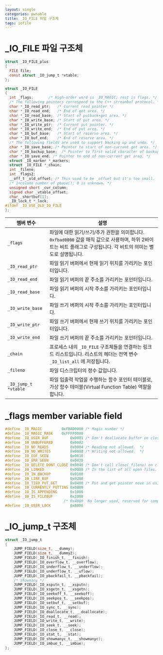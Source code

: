 ```yaml
---
layout: single
categories: pwnable 
title: _IO_FILE 파일 구조체
tags: iofile
---
```



# _IO_FILE 파일 구조체

```c
struct _IO_FILE_plus
{
  FILE file;
  const struct _IO_jump_t *vtable;
};

struct _IO_FILE
{
  int _flags;		/* High-order word is _IO_MAGIC; rest is flags. */
  /* The following pointers correspond to the C++ streambuf protocol. */
  char *_IO_read_ptr;	/* Current read pointer */
  char *_IO_read_end;	/* End of get area. */
  char *_IO_read_base;	/* Start of putback+get area. */
  char *_IO_write_base;	/* Start of put area. */
  char *_IO_write_ptr;	/* Current put pointer. */
  char *_IO_write_end;	/* End of put area. */
  char *_IO_buf_base;	/* Start of reserve area. */
  char *_IO_buf_end;	/* End of reserve area. */
  /* The following fields are used to support backing up and undo. */
  char *_IO_save_base; /* Pointer to start of non-current get area. */
  char *_IO_backup_base;  /* Pointer to first valid character of backup area */
  char *_IO_save_end; /* Pointer to end of non-current get area. */
  struct _IO_marker *_markers;
  struct _IO_FILE *_chain;
  int _fileno;
  int _flags2;
  __off_t _old_offset; /* This used to be _offset but it's too small.  */
  /* 1+column number of pbase(); 0 is unknown. */
  unsigned short _cur_column;
  signed char _vtable_offset;
  char _shortbuf[1];
  _IO_lock_t *_lock;
#ifdef _IO_USE_OLD_IO_FILE
};
```


| **멤버 변수**            | **설명** |
|--------------------------|----------|
| `_flags`                 | 파일에 대한 읽기/쓰기/추가 권한을 의미합니다. `0xfbad0000` 값을 매직 값으로 사용하며, 하위 2바이트는 비트 플래그로 구성됩니다. 각 비트의 의미는 별도로 설명됩니다. |
| `_IO_read_ptr`           | 파일 읽기 버퍼에서 현재 읽기 위치를 가리키는 포인터입니다. |
| `_IO_read_end`           | 파일 읽기 버퍼의 끝 주소를 가리키는 포인터입니다. |
| `_IO_read_base`          | 파일 읽기 버퍼의 시작 주소를 가리키는 포인터입니다. |
| `_IO_write_base`         | 파일 쓰기 버퍼의 시작 주소를 가리키는 포인터입니다. |
| `_IO_write_ptr`          | 파일 쓰기 버퍼에서 현재 쓰기 위치를 가리키는 포인터입니다. |
| `_IO_write_end`          | 파일 쓰기 버퍼의 끝 주소를 가리키는 포인터입니다. |
| `_chain`                 | 프로세스 내의 `_IO_FILE` 구조체들을 연결하는 링크드 리스트입니다. 리스트의 헤더는 전역 변수 `_IO_list_all` 에 저장됩니다. |
| `_fileno`                | 파일 디스크립터의 정수 값입니다. |
| `_IO_jump_t *vtable`     | 파일 입출력 작업을 수행하는 함수 포인터 테이블로, 가상 함수 테이블(Virtual Function Table) 역할을 합니다. |


# _flags member variable field
```c
#define _IO_MAGIC         0xFBAD0000 /* Magic number */
#define _IO_MAGIC_MASK    0xFFFF0000
#define _IO_USER_BUF          0x0001 /* Don't deallocate buffer on close. */
#define _IO_UNBUFFERED        0x0002
#define _IO_NO_READS          0x0004 /* Reading not allowed.  */
#define _IO_NO_WRITES         0x0008 /* Writing not allowed.  */
#define _IO_EOF_SEEN          0x0010
#define _IO_ERR_SEEN          0x0020
#define _IO_DELETE_DONT_CLOSE 0x0040 /* Don't call close(_fileno) on close.  */
#define _IO_LINKED            0x0080 /* In the list of all open files.  */
#define _IO_IN_BACKUP         0x0100
#define _IO_LINE_BUF          0x0200
#define _IO_TIED_PUT_GET      0x0400 /* Put and get pointer move in unison.  */
#define _IO_CURRENTLY_PUTTING 0x0800
#define _IO_IS_APPENDING      0x1000
#define _IO_IS_FILEBUF        0x2000
                           /* 0x4000  No longer used, reserved for compat.  */
#define _IO_USER_LOCK         0x8000
```

# _IO_jump_t 구조체

```c
struct _IO_jump_t
{
    JUMP_FIELD(size_t, __dummy);
    JUMP_FIELD(size_t, __dummy2);
    JUMP_FIELD(_IO_finish_t, __finish);
    JUMP_FIELD(_IO_overflow_t, __overflow);
    JUMP_FIELD(_IO_underflow_t, __underflow);
    JUMP_FIELD(_IO_underflow_t, __uflow);
    JUMP_FIELD(_IO_pbackfail_t, __pbackfail);
    /* showmany */
    JUMP_FIELD(_IO_xsputn_t, __xsputn);
    JUMP_FIELD(_IO_xsgetn_t, __xsgetn);
    JUMP_FIELD(_IO_seekoff_t, __seekoff);
    JUMP_FIELD(_IO_seekpos_t, __seekpos);
    JUMP_FIELD(_IO_setbuf_t, __setbuf);
    JUMP_FIELD(_IO_sync_t, __sync);
    JUMP_FIELD(_IO_doallocate_t, __doallocate);
    JUMP_FIELD(_IO_read_t, __read);
    JUMP_FIELD(_IO_write_t, __write);
    JUMP_FIELD(_IO_seek_t, __seek);
    JUMP_FIELD(_IO_close_t, __close);
    JUMP_FIELD(_IO_stat_t, __stat);
    JUMP_FIELD(_IO_showmanyc_t, __showmanyc);
    JUMP_FIELD(_IO_imbue_t, __imbue);
};
```